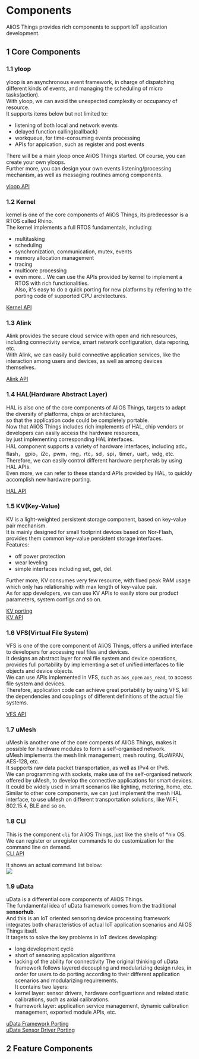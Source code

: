 # Components

AliOS Things provides rich components to support IoT application development.

## 1 Core Components

### 1.1 yloop
yloop is an asynchronous event framework, in charge of dispatching different kinds of events, and managing the scheduling of micro tasks(action).  
With yloop, we can avoid the unexpected complexity or occupancy of resource.  
It supports items below but not limited to:  
- listening of both local and network events
- delayed function calling(callback)
- workqueue, for time-consuming events processing
- APIs for appication, such as register and post events

There will be a main yloop once AliOS Things started. Of course, you can create your own yloops.  
Further more, you can design your own events listening/processing mechanism, as well as messaging routines among components.  

[yloop API](https://github.com/alibaba/AliOS-Things/wiki/AliOS-Things-API-YLOOP-Guide)

### 1.2 Kernel
kernel is one of the core components of AliOS Things, its predecessor is a RTOS called Rhino.  
The kernel implements a full RTOS fundamentals, including:  
- multitasking
- scheduling
- synchronization, communication, mutex, events
- memory allocation management
- tracing
- multicore processing
- even more...
We can use the APIs provided by kernel to implement a RTOS with rich functionalities.  
Also, it's easy to do a quick porting for new platforms by referring to the porting code of supported CPU architectures.

[Kernel API](https://github.com/alibaba/AliOS-Things/wiki/AliOS-Things-API-KERNEL-Guide)

### 1.3 Alink
Alink provides the secure cloud service with open and rich resources, including connectivity service, smart network configuration, data reporing, etc.  
With Alink, we can easily build connective application services, like the interaction among users and devices, as well as among devices themselves.  

[Alink API](https://github.com/alibaba/AliOS-Things/wiki/AliOS-Things-API-ALINK-Guide)

### 1.4 HAL(Hardware Abstract Layer)
HAL is also one of the core components of AliOS Things, targets to adapt the diversity of platforms, chips or architectures,  
so that the application code could be completely portable.  
Now that AliOS Things includes rich implements of HAL, chip vendors or developers can easily access the hardware resources,  
by just implementing corresponding HAL interfaces.  
HAL component supports a variety of hardware interfaces, including adc，flash， gpio，i2c，pwm，rng，rtc，sd，spi，timer，uart，wdg, etc.  
Therefore, we can easily control different hardware perpherals by using HAL APIs.  
Even more, we can refer to these standard APIs provided by HAL, to quickly accomplish new hardware porting.

[HAL API](https://github.com/alibaba/AliOS-Things/wiki/AliOS-Things-HAL-Porting-Guide)

### 1.5 KV(Key-Value)
KV is a light-weighted persistent storage component, based on key-value pair mechanism.  
It is mainly designed for small footprint devices based on Nor-Flash, provides them common key-value persistent storage interfaces.  
Features:  
- off power protection
- wear leveling
- simple interfaces including set, get, del.

Further more, KV consumes very few resource, with fixed peak RAM usage which only has relationship with max length of key-value pair.  
As for app developers, we can use KV APIs to easily store our product parameters, system configs and so on.

[KV porting](https://github.com/alibaba/AliOS-Things/wiki/AliOS-Things-HAL-Porting-Guide#22-kv%E7%BB%84%E4%BB%B6%E7%A7%BB%E6%A4%8D%E4%B8%8Eflash-hal%E5%B1%82%E7%9B%B8%E5%85%B3)  
[KV API](https://github.com/alibaba/AliOS-Things/wiki/AliOS-Things-API-KV-Guide)

### 1.6 VFS(Virtual File System)
VFS is one of the core component of AliOS Things, offers a unified interface to developers for accessing real files and devices.  
It designs an abstract layer for real file system and device operations, provides full portability by implementing a set of unified interfaces to file objects and device objects.  
We can use APIs implemented in VFS, such as `aos_open` `aos_read`, to access file system and devices.  
Therefore, application code can achieve great portability by using VFS, kill the dependencies and couplings of different definitions of the actual file systems.

[VFS API](https://github.com/alibaba/AliOS-Things/wiki/AliOS-Things-API-VFS-Guide)

### 1.7 uMesh
uMesh is another one of the core compents of AliOS Things, makes it possible for hardware modules to form a self-organised network.  
uMesh implements the mesh link management, mesh routing, 6LoWPAN, AES-128, etc.  
It supports raw data packet transportation, as well as IPv4 or IPv6.  
We can programming with sockets, make use of the self-organised network offered by uMesh, to develop the connective applications for smart devices.  
It could be widely used in smart scenarios like lighting, metering, home, etc.  
Similar to other core components, we can just implement the mesh HAL interface, to use uMesh on different transportation solutions, like WiFi, 802.15.4, BLE and so on.

### 1.8 CLI
This is the component `cli` for AliOS Things, just like the shells of \*nix OS.  
We can register or unregister commands to do customization for the command line on demand.  
[CLI API](https://github.com/alibaba/AliOS-Things/wiki/AliOS-Things-API-CLI-Guide)

It shows an actual command list below:  
![](https://img.alicdn.com/tfs/TB1ETiGdwMPMeJjy1XcXXXpppXa-447-367.png)

### 1.9 uData
uData is a differential core components of AliOS Things.  
The fundamental idea of uData framework comes from the traditional **sensorhub**.  
And this is an IoT oriented sensoring device processing framework integrates both characteristics of actual IoT application scenarios and AliOS Things itself.  
It targets to solve the key problems in IoT devices developing:  
- long development cycle
- short of sensoring application algorithms
- lacking of the ability for connectivity
The original thinking of uData framework follows layered decoupling and modularizing design rules, in order for users to do porting according to their different application scenarios and modularizing requirements.  
It contains two layers:  
- kernel layer: sensor drivers, hardware configuartions and related static calibrations, such as axial calibrations.  
- framework layer: application service management, dynamic calibration management, exported module APIs, etc.

[uData Framework Porting](https://github.com/alibaba/AliOS-Things/wiki/AliOS-Things-uData-Framework-Porting-Guide)  
[uData Sensor Driver Porting](https://github.com/alibaba/AliOS-Things/wiki/AliOS-Things-uData-Sensor-Driver-Porting-Guide)

## 2 Feature Components
